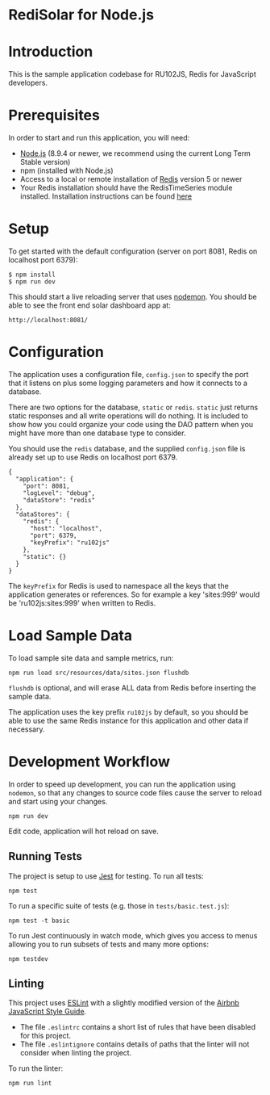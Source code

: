 # RediSolar for Node.js

# Introduction

This is the sample application codebase for RU102JS, Redis for JavaScript developers.

# Prerequisites

In order to start and run this application, you will need:

* [Node.js](https://nodejs.org/en/download/) (8.9.4 or newer, we recommend using the current Long Term Stable version)
* npm (installed with Node.js)
* Access to a local or remote installation of [Redis](https://redis.io/download) version 5 or newer
* Your Redis installation should have the RedisTimeSeries module installed.  Installation instructions can be found [here](https://oss.redislabs.com/redistimeseries/#setup)

# Setup

To get started with the default configuration (server on port 8081, Redis on localhost port 6379):

```
$ npm install
$ npm run dev
```

This should start a live reloading server that uses [nodemon](https://www.npmjs.com/package/nodemon).  You should be able to see the front end solar dashboard app at: 

```
http://localhost:8081/
```

# Configuration 

The application uses a configuration file, `config.json` to specify the port that it listens 
on plus some logging parameters and how it connects to a database.

There are two options for the database, `static` or `redis`.  `static` just returns static 
responses and all write operations will do nothing.  It is included to show how you could 
organize your code using the DAO pattern when you might have more than one database type 
to consider.

You should use the `redis` database, and the supplied `config.json` file is already set up 
to use Redis on localhost port 6379.

```
{
  "application": {
    "port": 8081,
    "logLevel": "debug",
    "dataStore": "redis"
  },
  "dataStores": {
    "redis": {
      "host": "localhost",
      "port": 6379,
      "keyPrefix": "ru102js"
    },
    "static": {}
  }
}
```

The `keyPrefix` for Redis is used to namespace all the keys that the application generates or 
references.  So for example a key 'sites:999' would be 'ru102js:sites:999' when written to Redis.

# Load Sample Data

To load sample site data and sample metrics, run:

```
npm run load src/resources/data/sites.json flushdb
```

`flushdb` is optional, and will erase ALL data from Redis before inserting the sample data.

The application uses the key prefix `ru102js` by default, so you should be able to use the 
same Redis instance for this application and other data if necessary.

# Development Workflow

In order to speed up development, you can run the application using `nodemon`, so that any 
changes to source code files cause the server to reload and start using your changes.

```
npm run dev
```

Edit code, application will hot reload on save.

## Running Tests

The project is setup to use [Jest](https://jestjs.io/en/) for testing.  To run all tests:

```
npm test
```

To run a specific suite of tests (e.g. those in `tests/basic.test.js`):

```
npm test -t basic
```

To run Jest continuously in watch mode, which gives you access to menus allowing you to run 
subsets of tests and many more options:

```
npm testdev
```

## Linting

This project uses [ESLint](https://eslint.org/) with a slightly modified version of the 
[Airbnb JavaScript Style Guide](https://github.com/airbnb/javascript).

* The file `.eslintrc` contains a short list of rules that have been disabled for this project.
* The file `.eslintignore` contains details of paths that the linter will not consider when 
linting the project.

To run the linter:

```
npm run lint
```
